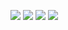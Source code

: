 ![](http://github-profile-summary-cards.vercel.app/api/cards/stats?username=Yoshito-4410&theme=dracula)
![](http://github-profile-summary-cards.vercel.app/api/cards/productive-time?username=Yoshito-4410&theme=dracula&utcOffset=8)
![](http://github-profile-summary-cards.vercel.app/api/cards/most-commit-language?username=Yoshito-4410&theme=dracula)
![](http://github-profile-summary-cards.vercel.app/api/cards/profile-details?username=Yoshito-4410&theme=dracula)
